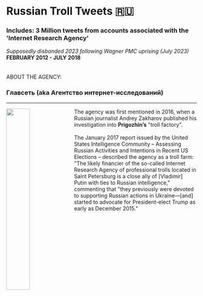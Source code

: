 # Russian Troll Tweets 🇷🇺
### Includes: 3 Million tweets from accounts associated with the 'Internet Research Agency'
*Supposedly disbanded 2023 following Wagner PMC uprising (July 2023)*
<br>
**FEBRUARY 2012 - JULY 2018**
<br>
<br>
<br>
ABOUT THE AGENCY:
### Главсеть (aka Агентство интернет-исследований)
---
<img align="left" src="https://upload.wikimedia.org/wikipedia/commons/thumb/1/11/55_Savushkina_Street.jpg/1024px-55_Savushkina_Street.jpg" width="35%" height="35%">
The agency was first mentioned in 2016, when a Russian journalist Andrey Zakharov published his investigation into <b>Prigozhin’s</b> "troll factory".<br><br>The January 2017 report issued by the United States Intelligence Community – Assessing Russian Activities and Intentions in Recent US Elections – described the agency as a troll farm: "The likely financier of the so-called Internet Research Agency of professional trolls located in Saint Petersburg is a close ally of [Vladimir] Putin with ties to Russian intelligence," commenting that "they previously were devoted to supporting Russian actions in Ukraine—[and] started to advocate for President-elect Trump as early as December 2015." 

